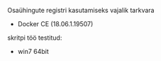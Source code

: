 Osaühingute registri kasutamiseks vajalik tarkvara
- Docker CE (18.06.1.19507)

skritpi töö testitud:
- win7 64bit
